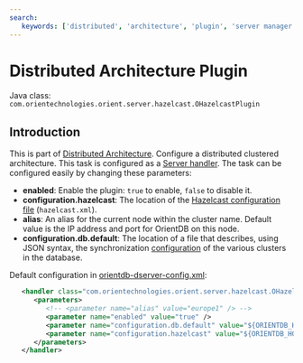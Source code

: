 ```yaml
---
search:
   keywords: ['distributed', 'architecture', 'plugin', 'server manager']
---
```


# Distributed Architecture Plugin

Java class: <code>com.orientechnologies.orient.server.hazelcast.OHazelcastPlugin</code>

## Introduction

This is part of [Distributed Architecture](Distributed-Architecture.md). Configure a distributed clustered architecture. This task is configured as a [Server handler](DB-Server.md#handlers). The task can be configured easily by changing these parameters:
- **enabled**: Enable the plugin: `true` to enable, `false` to disable it.
- **configuration.hazelcast**: The location of the [Hazelcast configuration file](Distributed-Configuration.md#hazelcast-configuration) (`hazelcast.xml`).
- **alias**: An alias for the current node within the cluster name. Default value is the IP address and port for OrientDB on this node.
- **configuration.db.default**: The location of a file that describes, using JSON syntax, the synchronization [configuration](Distributed-Configuration.md#default-distributed-db-configjson) of the various clusters in the database.

Default configuration in [orientdb-dserver-config.xml](Distributed-Configuration.md#orientdb-dserver-configxml):

```xml
   <handler class="com.orientechnologies.orient.server.hazelcast.OHazelcastPlugin">
      <parameters>
         <!-- <parameter name="alias" value="europe1" /> -->
         <parameter name="enabled" value="true" />
         <parameter name="configuration.db.default" value="${ORIENTDB_HOME}/config/default-distributed-db-config.json" />
         <parameter name="configuration.hazelcast" value="${ORIENTDB_HOME}/config/hazelcast.xml" />
      </parameters>
   </handler>
```
